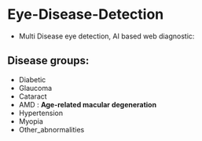 # Eye-Disease-Detection

* Multi Disease eye detection, AI based web diagnostic:


## Disease groups:
* Diabetic	
* Glaucoma	
* Cataract	
* AMD	 : **Age-related macular degeneration**
* Hypertension	
* Myopia
* Other_abnormalities
